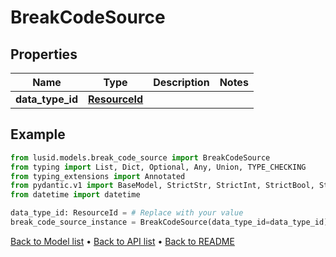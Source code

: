 # BreakCodeSource

## Properties
Name | Type | Description | Notes
------------ | ------------- | ------------- | -------------
**data_type_id** | [**ResourceId**](ResourceId.md) |  | 
## Example

```python
from lusid.models.break_code_source import BreakCodeSource
from typing import List, Dict, Optional, Any, Union, TYPE_CHECKING
from typing_extensions import Annotated
from pydantic.v1 import BaseModel, StrictStr, StrictInt, StrictBool, StrictFloat, StrictBytes, Field, validator, ValidationError, conlist, constr
from datetime import datetime

data_type_id: ResourceId = # Replace with your value
break_code_source_instance = BreakCodeSource(data_type_id=data_type_id)

```

[Back to Model list](../README.md#documentation-for-models) &#8226; [Back to API list](../README.md#documentation-for-api-endpoints) &#8226; [Back to README](../README.md)

